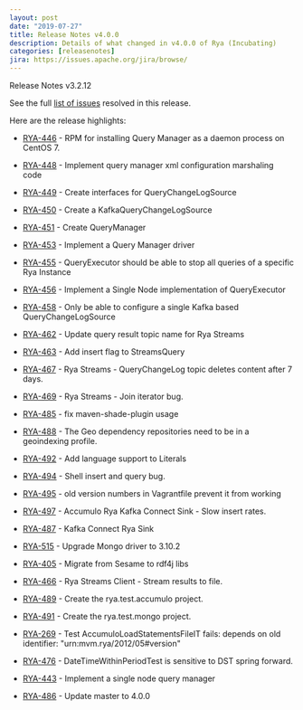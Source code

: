 ```yaml
---
layout: post
date: "2019-07-27"
title: Release Notes v4.0.0
description: Details of what changed in v4.0.0 of Rya (Incubating)
categories: [releasenotes]
jira: https://issues.apache.org/jira/browse/
---
```

Release Notes v3.2.12

See the full [list of issues](https://issues.apache.org/jira/secure/ReleaseNote.jspa?projectId=12319020&version=12341289) resolved in this release.

Here are the release highlights:

* [RYA-446]({{page.jira}}RYA-446) - RPM for installing Query Manager as a daemon process on CentOS 7.

* [RYA-448]({{page.jira}}RYA-448) - Implement query manager xml configuration marshaling code

* [RYA-449]({{page.jira}}RYA-449) - Create interfaces for QueryChangeLogSource

* [RYA-450]({{page.jira}}RYA-450) - Create a KafkaQueryChangeLogSource

* [RYA-451]({{page.jira}}RYA-451) - Create QueryManager

* [RYA-453]({{page.jira}}RYA-453) - Implement a Query Manager driver

* [RYA-455]({{page.jira}}RYA-455) - QueryExecutor should be able to stop all queries of a specific Rya Instance

* [RYA-456]({{page.jira}}RYA-456) - Implement a Single Node implementation of QueryExecutor

* [RYA-458]({{page.jira}}RYA-458) - Only be able to configure a single Kafka based QueryChangeLogSource

* [RYA-462]({{page.jira}}RYA-462) - Update query result topic name for Rya Streams

* [RYA-463]({{page.jira}}RYA-463) - Add insert flag to StreamsQuery

* [RYA-467]({{page.jira}}RYA-467) - Rya Streams - QueryChangeLog topic deletes content after 7 days.

* [RYA-469]({{page.jira}}RYA-469) - Rya Streams - Join iterator bug.

* [RYA-485]({{page.jira}}RYA-485) - fix maven-shade-plugin usage

* [RYA-488]({{page.jira}}RYA-488) - The Geo dependency repositories need to be in a geoindexing profile.

* [RYA-492]({{page.jira}}RYA-492) - Add language support to Literals

* [RYA-494]({{page.jira}}RYA-494) - Shell insert and query bug.

* [RYA-495]({{page.jira}}RYA-495) - old version numbers in Vagrantfile prevent it from working

* [RYA-497]({{page.jira}}RYA-497) - Accumulo Rya Kafka Connect Sink - Slow insert rates.

* [RYA-487]({{page.jira}}RYA-487) - Kafka Connect Rya Sink

* [RYA-515]({{page.jira}}RYA-515) - Upgrade Mongo driver to 3.10.2

* [RYA-405]({{page.jira}}RYA-405) - Migrate from Sesame to rdf4j libs

* [RYA-466]({{page.jira}}RYA-466) - Rya Streams Client - Stream results to file.

* [RYA-489]({{page.jira}}RYA-489) - Create the rya.test.accumulo project.

* [RYA-491]({{page.jira}}RYA-491) - Create the rya.test.mongo project.

* [RYA-269]({{page.jira}}RYA-269) - Test AccumuloLoadStatementsFileIT fails: depends on old identifier: "urn:mvm.rya/2012/05#version"

* [RYA-476]({{page.jira}}RYA-476) - DateTimeWithinPeriodTest is sensitive to DST spring forward.

* [RYA-443]({{page.jira}}RYA-443) - Implement a single node query manager

* [RYA-486]({{page.jira}}RYA-486) - Update master to 4.0.0
